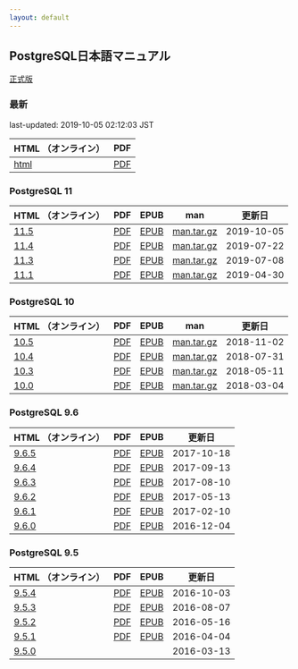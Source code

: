 ```yaml
---
layout: default
---
```

## PostgreSQL日本語マニュアル

[正式版](https://www.postgresql.jp/document/)

### 最新

last-updated: 2019-10-05 02:12:03 JST

| HTML （オンライン）           | PDF                        |
|:---------------------------|:-------------------:|
| [html](current/html) | [PDF](current/postgres-A4.pdf) |

### PostgreSQL 11

| HTML （オンライン）           | PDF                                           | EPUB                                         | man | 更新日     |
|:---------------------------|:---------------------------------------------:|:--------------------------------------------:|:---:|:----------:|
| [11.5](jpug-doc/11.5/html/) | [PDF](jpug-doc/11.5/postgresql-11.5-A4.pdf) | [EPUB](jpug-doc/11.5/postgresql-11.5.epub) | [man.tar.gz](jpug-doc/11.5/man.tar.gz) | 2019-10-05 |
| [11.4](jpug-doc/11.4/html/) | [PDF](jpug-doc/11.4/postgresql-11.4-A4.pdf) | [EPUB](jpug-doc/11.4/postgresql-11.4.epub) | [man.tar.gz](jpug-doc/11.4/man.tar.gz) | 2019-07-22 |
| [11.3](jpug-doc/11.3/html/) | [PDF](jpug-doc/11.3/postgresql-11.3-A4.pdf) | [EPUB](jpug-doc/11.3/postgresql-11.3.epub) | [man.tar.gz](jpug-doc/11.3/man.tar.gz) | 2019-07-08 |
| [11.1](jpug-doc/11.1/html/) | [PDF](jpug-doc/11.1/postgresql-11.1-A4.pdf) | [EPUB](jpug-doc/11.1/postgresql-11.1.epub) | [man.tar.gz](jpug-doc/11.1/man.tar.gz) | 2019-04-30 |


### PostgreSQL 10

| HTML （オンライン）           | PDF                                           | EPUB                                         | man | 更新日     |
|:---------------------------|:---------------------------------------------:|:--------------------------------------------:|:---:|:----------:|
| [10.5](jpug-doc/10.5/html/) | [PDF](jpug-doc/10.5/postgresql-10.5-A4.pdf) | [EPUB](jpug-doc/10.5/postgresql-10.5.epub) | [man.tar.gz](jpug-doc/10.5/man.tar.gz) | 2018-11-02 |
| [10.4](jpug-doc/10.4/html/) | [PDF](jpug-doc/10.4/postgresql-10.4-A4.pdf) | [EPUB](jpug-doc/10.4/postgresql-10.4.epub) | [man.tar.gz](jpug-doc/10.4/man.tar.gz) | 2018-07-31 |
| [10.3](jpug-doc/10.3/html/) | [PDF](jpug-doc/10.3/postgresql-10.3-A4.pdf) | [EPUB](jpug-doc/10.3/postgresql-10.3.epub) | [man.tar.gz](jpug-doc/10.3/man.tar.gz) | 2018-05-11 |
| [10.0](jpug-doc/10.0/html/) | [PDF](jpug-doc/10.0/postgresql-10.0-A4.pdf) | [EPUB](jpug-doc/10.0/postgresql-10.0.epub) | [man.tar.gz](jpug-doc/10.0/man.tar.gz) | 2018-03-04 |

### PostgreSQL 9.6

| HTML （オンライン）           | PDF                                           | EPUB                                         | 更新日     |
|:------------------------------|:---------------------------------------------:|:--------------------------------------------:|:----------:|
| [9.6.5](jpug-doc/9.6.5/html/) | [PDF](jpug-doc/9.6.5/postgresql-9.6.5-A4.pdf) | [EPUB](jpug-doc/9.6.5/postgresql-9.6.5.epub) | 2017-10-18 |
| [9.6.4](jpug-doc/9.6.4/html/) | [PDF](jpug-doc/9.6.4/postgresql-9.6.4-A4.pdf) | [EPUB](jpug-doc/9.6.4/postgresql-9.6.4.epub) | 2017-09-13 |
| [9.6.3](jpug-doc/9.6.3/html/) | [PDF](jpug-doc/9.6.3/postgresql-9.6.3-A4.pdf) | [EPUB](jpug-doc/9.6.3/postgresql-9.6.3.epub) | 2017-08-10 |
| [9.6.2](jpug-doc/9.6.2/html/) | [PDF](jpug-doc/9.6.2/postgresql-9.6.2-A4.pdf) | [EPUB](jpug-doc/9.6.2/postgresql-9.6.2.epub) | 2017-05-13 |
| [9.6.1](jpug-doc/9.6.1/html/) | [PDF](jpug-doc/9.6.1/postgresql-9.6.1-A4.pdf) | [EPUB](jpug-doc/9.6.1/postgresql-9.6.1.epub) | 2017-02-10 |
| [9.6.0](jpug-doc/9.6.0/html/) | [PDF](jpug-doc/9.6.0/postgresql-9.6.0-A4.pdf) | [EPUB](jpug-doc/9.6.0/postgresql-9.6.0.epub) | 2016-12-04 |

### PostgreSQL 9.5

| HTML （オンライン）           | PDF                                           | EPUB                                         | 更新日     |
|:------------------------------|:---------------------------------------------:|:--------------------------------------------:|:----------:|
| [9.5.4](jpug-doc/9.5.4/html/) | [PDF](jpug-doc/9.5.4/postgresql-9.5.4-A4.pdf) | [EPUB](jpug-doc/9.5.4/postgresql-9.5.4.epub) | 2016-10-03 |
| [9.5.3](jpug-doc/9.5.3/html/) | [PDF](jpug-doc/9.5.3/postgresql-9.5.3-A4.pdf) | [EPUB](jpug-doc/9.5.3/postgresql-9.5.3.epub) | 2016-08-07 |
| [9.5.2](jpug-doc/9.5.2/html/) | [PDF](jpug-doc/9.5.2/postgresql-9.5.2-A4.pdf) | [EPUB](jpug-doc/9.5.2/postgresql-9.5.2.epub) | 2016-05-16 |
| [9.5.1](jpug-doc/9.5.1/html/) | [PDF](jpug-doc/9.5.1/postgresql-9.5.1-A4.pdf) | [EPUB](jpug-doc/9.5.1/postgresql-9.5.1.epub) | 2016-04-04 |
| [9.5.0](jpug-doc/9.5.0/html/) |                                               |                                              | 2016-03-13 |
